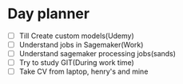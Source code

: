 

# Day planner

- [ ] Till Create custom models(Udemy)
- [ ] Understand jobs in Sagemaker(Work)
- [ ] Understand sagemaker processing jobs(sands)
- [ ] Try to study GIT(During work time)
- [ ] Take CV from laptop, henry's and mine